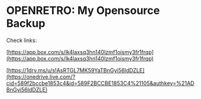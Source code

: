 OPENRETRO: My Opensource Backup
===============================

Check links:

[https://app.box.com/s/lk4laxsq3hn140lzmf1oismy3fr1frqp](https://app.box.com/s/lk4laxsq3hn140lzmf1oismy3fr1frqp)
 
[https://1drv.ms/u/s!AsRTGL7MK59YaTBnGyi56ldDZLE](https://onedrive.live.com/?cid=589f2bccbe1853c4&id=589F2BCCBE1853C4%21105&authkey=%21ADBnGyi56ldDZLE) 
